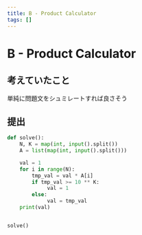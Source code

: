 ```yaml
---
title: B - Product Calculator
tags: []
---
```


# B - Product Calculator

## 考えていたこと

単純に問題文をシュミレートすれば良さそう

## 提出

```python
def solve():
    N, K = map(int, input().split())
    A = list(map(int, input().split()))

    val = 1
    for i in range(N):
        tmp_val = val * A[i]
        if tmp_val >= 10 ** K:
             val = 1
        else:
             val = tmp_val
    print(val)


solve()
```